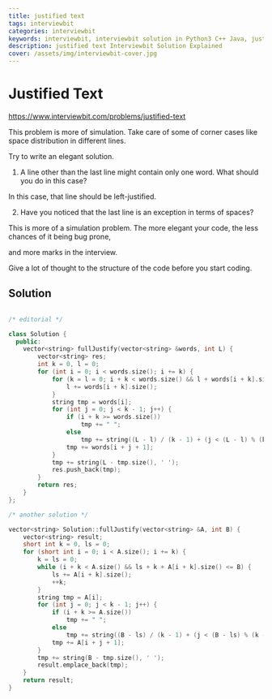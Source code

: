 ```yaml
---
title: justified text
tags: interviewbit
categories: interviewbit
keywords: interviewbit, interviewbit solution in Python3 C++ Java, justified text solution
description: justified text Interviewbit Solution Explained
cover: /assets/img/interviewbit-cover.jpg
---
```


# Justified Text

https://www.interviewbit.com/problems/justified-text



This problem is more of simulation. Take care of some of corner cases like space distribution in different lines.

Try to write an elegant solution.


1) A line other than the last line might contain only one word. What should you do in this case?

In this case, that line should be left-justified.

2) Have you noticed that the last line is an exception in terms of spaces?

This is more of a simulation problem. The more elegant your code, the less chances of it being bug prone,

and more marks in the interview.

Give a lot of thought to the structure of the code before you start coding.

## Solution

```cpp

/* editorial */

class Solution {
  public:
    vector<string> fullJustify(vector<string> &words, int L) {
        vector<string> res;
        int k = 0, l = 0;
        for (int i = 0; i < words.size(); i += k) {
            for (k = l = 0; i + k < words.size() && l + words[i + k].size() <= L - k; k++) {
                l += words[i + k].size();
            }
            string tmp = words[i];
            for (int j = 0; j < k - 1; j++) {
                if (i + k >= words.size())
                    tmp += " ";
                else
                    tmp += string((L - l) / (k - 1) + (j < (L - l) % (k - 1)), ' ');
                tmp += words[i + j + 1];
            }
            tmp += string(L - tmp.size(), ' ');
            res.push_back(tmp);
        }
        return res;
    }
};

/* another solution */

vector<string> Solution::fullJustify(vector<string> &A, int B) {
    vector<string> result;
    short int k = 0, ls = 0;
    for (short int i = 0; i < A.size(); i += k) {
        k = ls = 0;
        while (i + k < A.size() && ls + k + A[i + k].size() <= B) {
            ls += A[i + k].size();
            ++k;
        }
        string tmp = A[i];
        for (int j = 0; j < k - 1; j++) {
            if (i + k >= A.size())
                tmp += " ";
            else
                tmp += string((B - ls) / (k - 1) + (j < (B - ls) % (k - 1)), ' ');
            tmp += A[i + j + 1];
        }
        tmp += string(B - tmp.size(), ' ');
        result.emplace_back(tmp);
    }
    return result;
}
```